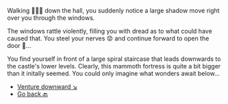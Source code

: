 Walking 🚶🏻‍♂️ down the hall, you suddenly notice a large shadow move right over you through the windows.

 The windows rattle violently, filling you with dread as to what could have caused that. You steel your nerves 😟 and continue forward to open the door 🚪...

You find yourself in front of a large spiral staircase that leads downwards to the castle's lower levels. Clearly, this mammoth fortress is quite a bit bigger than it initally seemed. You could only imagine what wonders await below...

- [Venture downward ↘](6-A.md)
- [Go back 🔙](5-D.md)
